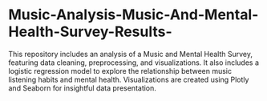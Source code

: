 # Music-Analysis-Music-And-Mental-Health-Survey-Results-
This repository includes an analysis of a Music and Mental Health Survey, featuring data cleaning, preprocessing, and visualizations. It also includes a logistic regression model to explore the relationship between music listening habits and mental health. Visualizations are created using Plotly and Seaborn for insightful data presentation.
